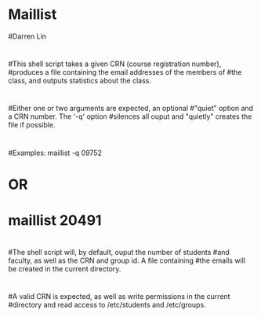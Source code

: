 Maillist
========
#Darren Lin
#
#This shell script takes a given CRN (course registration number), 
#produces a file containing the email addresses of the members of 
#the class, and outputs statistics about the class. 
#
#Either one or two arguments are expected, an optional
#"quiet" option and a CRN number. The '-q' option
#silences all ouput and "quietly" creates the file if possible.
#
#Examples: maillist -q 09752
#	   OR
#	   maillist 20491
#
#The shell script will, by default, ouput the number of students
#and faculty, as well as the CRN and group id. A file containing
#the emails will be created in the current directory.
#
#A valid CRN is expected, as well as write permissions in the current 
#directory and read access to /etc/students and /etc/groups.
